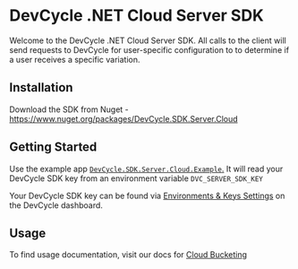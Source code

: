 # DevCycle .NET Cloud Server SDK

Welcome to the DevCycle .NET Cloud Server SDK. All calls to the client will send requests to DevCycle for user-specific configuration to to determine if a user receives a specific variation.

## Installation
Download the SDK from Nuget - https://www.nuget.org/packages/DevCycle.SDK.Server.Cloud

## Getting Started
Use the example app [`DevCycle.SDK.Server.Cloud.Example`.](https://github.com/DevCycleHQ/dotnet-server-sdk/tree/main/DevCycle.SDK.Server.Cloud.Example) 
It will read your DevCycle SDK key from an environment variable `DVC_SERVER_SDK_KEY`

Your DevCycle SDK key can be found via [Environments & Keys Settings](https://www.devcycle.com/r/environments) on the DevCycle dashboard.

## Usage
To find usage documentation, visit our docs for [Cloud Bucketing](https://docs.devcycle.com/docs/sdk/server-side-sdks/dotnet-cloud)
